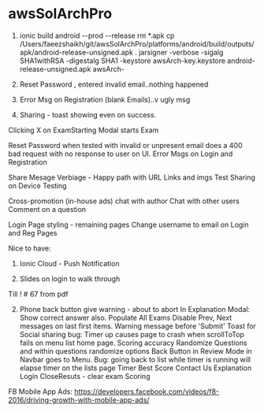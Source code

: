 # awsSolArchPro


1. ionic build android --prod --release
rm *.apk
cp /Users/faeezshaikh/git/awsSolArchPro/platforms/android/build/outputs/apk/android-release-unsigned.apk .
jarsigner -verbose -sigalg SHA1withRSA -digestalg SHA1 -keystore awsArch-key.keystore android-release-unsigned.apk awsArch-




1. Reset Password , entered invalid email..nothing happened
2. Error Msg on Registration (blank Emails)..v ugly msg
3. Sharing - toast showing even on success.


Clicking X on ExamStarting Modal starts Exam

Reset Password when tested with invalid or unpresent email does a 400 bad request with no response to user on UI.
Error Msgs on Login and Registration

Share Mesage Verbiage - Happy path with URL Links and imgs
Test Sharing on Device
Testing


Cross-promotion (in-house ads)
chat with author
Chat with other users
Comment on a question



Login Page styling - remaining pages 
Change username to email on Login and Reg Pages




Nice to have:
1. Ionic Cloud - Push Notification

3. Slides on login to walk through


Till ! # 67 from pdf




2. Phone back button give warning - about to abort
In Explanation Modal: Show correct answer also.
Populate All Exams
Disable Prev, Next messages on last first items.
Warning message before 'Submit'
Toast for Social sharing
bug: Timer up causes page to crash when scrollToTop fails on menu list home page.
Scoring accuracy
Randomize Questions and within questions randomize options
Back Button in  Review Mode in Navbar goes to Menu.
Bug: going back to list while timer is running will elapse timer on the lists page
Timer
Best Score
Contact Us
Explanation
Login
CloseResuts - clear exam
Scoring


FB Mobile App Ads:
https://developers.facebook.com/videos/f8-2016/driving-growth-with-mobile-app-ads/

